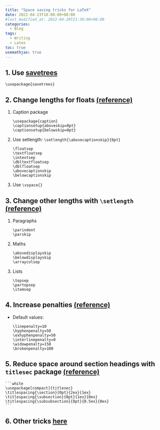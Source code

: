 ```yaml
---
title: "Space saving tricks for LaTeX"
date: 2022-04-23T18:00:00+08:00
#last_modified_at: 2022-04-20T21:30:00+08:00
categories:
  - Blog
tags:
  - Writing
  - Latex
toc: true
usemathjax: true
---
```



## 1. Use [savetrees](http://www.ctan.org/tex-archive/macros/latex/contrib/savetrees/savetrees.pdf)

```white
\usepackage{savetrees}
```

## 2. Change lengths for floats [(reference)](https://tex.stackexchange.com/questions/23313/how-can-i-reduce-padding-after-figure)

1. Caption package

	```white
	\usepackage{caption}
	\captionsetup{aboveskip=0pt}
	\captionsetup{belowskip=0pt}
	```

2. Use setlength: `\setlength{\abovecaptionskip}{0pt}`

	```white
	\floatsep
	\textfloatsep
	\intextsep
	\dbltextfloatsep
	\dblfloatsep
	\abovecaptionskip
	\belowcaptionskip
	```

3. Use `\vspace{}`


## 3. Change other lengths with `\setlength` [(reference)](http://www-h.eng.cam.ac.uk/help/tpl/textprocessing/squeeze.html)

1. Paragraphs

	```white
	\parindent
	\parskip
	```

2. Maths

	```white
	\abovedisplayskip
	\belowdisplayskip
	\arraycolsep
	```

3. Lists

	```white
	\topsep
	\partopsep
	\itemsep
	```

## 4. Increase penalties [(reference)](https://tex.stackexchange.com/questions/51263/what-are-penalties-and-which-ones-are-defined)

- Default values:

	```white
	\linepenalty=10
	\hyphenpenalty=50
	\exhyphenpenalty=50
	\interlinepenalty=0
	\widowpenalty=150
	\brokenpenalty=100
	```

## 5. Reduce space around section headings with `titlesec` package [(reference)](https://robjhyndman.com/hyndsight/squeezing-space-with-latex/)

	```white
	\usepackage[compact]{titlesec}
	\titlespacing{\section}{0pt}{2ex}{1ex}
	\titlespacing{\subsection}{0pt}{1ex}{0ex}
	\titlespacing{\subsubsection}{0pt}{0.5ex}{0ex}
	```



## 6. Other tricks [here](https://gist.github.com/yig/81b4c993ea13252edc81)
